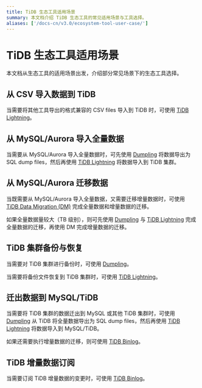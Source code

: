 ```yaml
---
title: TiDB 生态工具适用场景
summary: 本文档介绍 TiDB 生态工具的常见适用场景与工具选择。
aliases: ['/docs-cn/v3.0/ecosystem-tool-user-case/']
---
```


# TiDB 生态工具适用场景

本文档从生态工具的适用场景出发，介绍部分常见场景下的生态工具选择。

## 从 CSV 导入数据到 TiDB

当需要将其他工具导出的格式兼容的 CSV files 导入到 TiDB 时，可使用 [TiDB Lightning](/tidb-lightning/migrate-from-csv-using-tidb-lightning.md)。

## 从 MySQL/Aurora 导入全量数据

当需要从 MySQL/Aurora 导入全量数据时，可先使用 [Dumpling](/export-or-backup-using-dumpling.md) 将数据导出为 SQL dump files，然后再使用 [TiDB Lightning](/tidb-lightning/tidb-lightning-overview.md) 将数据导入到 TiDB 集群。

## 从 MySQL/Aurora 迁移数据

当既需要从 MySQL/Aurora 导入全量数据，又需要迁移增量数据时，可使用 [TiDB Data Migration (DM)](https://pingcap.com/docs-cn/tidb-data-migration/stable/overview/) 完成全量数据和增量数据的迁移。

如果全量数据量较大（TB 级别），则可先使用 [Dumpling](/export-or-backup-using-dumpling.md) 与 [TiDB Lightning](/tidb-lightning/tidb-lightning-overview.md) 完成全量数据的迁移，再使用 DM 完成增量数据的迁移。

## TiDB 集群备份与恢复

当需要对 TiDB 集群进行备份时，可使用 [Dumpling](/export-or-backup-using-dumpling.md)。

当需要将备份文件恢复到 TiDB 集群时，可使用 [TiDB Lightning](/tidb-lightning/tidb-lightning-overview.md)。

## 迁出数据到 MySQL/TiDB

当需要将 TiDB 集群的数据迁出到 MySQL 或其他 TiDB 集群时，可使用 [Dumpling](/export-or-backup-using-dumpling.md) 从 TiDB 将全量数据导出为 SQL dump files，然后再使用 [TiDB Lightning](/tidb-lightning/tidb-lightning-overview.md) 将数据导入到 MySQL/TiDB。

如果还需要执行增量数据的迁移，则可使用 [TiDB Binlog](/tidb-binlog/tidb-binlog-overview.md)。

## TiDB 增量数据订阅

当需要订阅 TiDB 增量数据的变更时，可使用 [TiDB Binlog](/tidb-binlog/binlog-consumer-client.md)。
